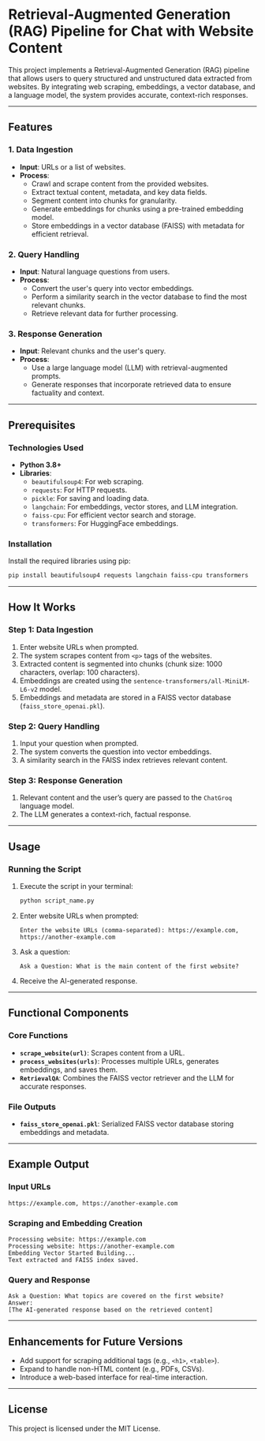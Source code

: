 # Retrieval-Augmented Generation (RAG) Pipeline for Chat with Website Content

This project implements a Retrieval-Augmented Generation (RAG) pipeline that allows users to query structured and unstructured data extracted from websites. By integrating web scraping, embeddings, a vector database, and a language model, the system provides accurate, context-rich responses.

---

## Features

### 1. **Data Ingestion**
- **Input**: URLs or a list of websites.
- **Process**:
  - Crawl and scrape content from the provided websites.
  - Extract textual content, metadata, and key data fields.
  - Segment content into chunks for granularity.
  - Generate embeddings for chunks using a pre-trained embedding model.
  - Store embeddings in a vector database (FAISS) with metadata for efficient retrieval.

### 2. **Query Handling**
- **Input**: Natural language questions from users.
- **Process**:
  - Convert the user's query into vector embeddings.
  - Perform a similarity search in the vector database to find the most relevant chunks.
  - Retrieve relevant data for further processing.

### 3. **Response Generation**
- **Input**: Relevant chunks and the user's query.
- **Process**:
  - Use a large language model (LLM) with retrieval-augmented prompts.
  - Generate responses that incorporate retrieved data to ensure factuality and context.

---

## Prerequisites

### Technologies Used
- **Python 3.8+**
- **Libraries**:
  - `beautifulsoup4`: For web scraping.
  - `requests`: For HTTP requests.
  - `pickle`: For saving and loading data.
  - `langchain`: For embeddings, vector stores, and LLM integration.
  - `faiss-cpu`: For efficient vector search and storage.
  - `transformers`: For HuggingFace embeddings.

### Installation
Install the required libraries using pip:
```bash
pip install beautifulsoup4 requests langchain faiss-cpu transformers
```

---

## How It Works

### Step 1: Data Ingestion
1. Enter website URLs when prompted.
2. The system scrapes content from `<p>` tags of the websites.
3. Extracted content is segmented into chunks (chunk size: 1000 characters, overlap: 100 characters).
4. Embeddings are created using the `sentence-transformers/all-MiniLM-L6-v2` model.
5. Embeddings and metadata are stored in a FAISS vector database (`faiss_store_openai.pkl`).

### Step 2: Query Handling
1. Input your question when prompted.
2. The system converts the question into vector embeddings.
3. A similarity search in the FAISS index retrieves relevant content.

### Step 3: Response Generation
1. Relevant content and the user’s query are passed to the `ChatGroq` language model.
2. The LLM generates a context-rich, factual response.

---

## Usage

### Running the Script
1. Execute the script in your terminal:
   ```bash
   python script_name.py
   ```
2. Enter website URLs when prompted:
   ```
   Enter the website URLs (comma-separated): https://example.com, https://another-example.com
   ```
3. Ask a question:
   ```
   Ask a Question: What is the main content of the first website?
   ```
4. Receive the AI-generated response.

---

## Functional Components

### Core Functions
- **`scrape_website(url)`**: Scrapes content from a URL.
- **`process_websites(urls)`**: Processes multiple URLs, generates embeddings, and saves them.
- **`RetrievalQA`**: Combines the FAISS vector retriever and the LLM for accurate responses.

### File Outputs
- **`faiss_store_openai.pkl`**: Serialized FAISS vector database storing embeddings and metadata.

---

## Example Output

### Input URLs
```
https://example.com, https://another-example.com
```

### Scraping and Embedding Creation
```
Processing website: https://example.com
Processing website: https://another-example.com
Embedding Vector Started Building...
Text extracted and FAISS index saved.
```

### Query and Response
```
Ask a Question: What topics are covered on the first website?
Answer:
[The AI-generated response based on the retrieved content]
```

---

## Enhancements for Future Versions

- Add support for scraping additional tags (e.g., `<h1>`, `<table>`).
- Expand to handle non-HTML content (e.g., PDFs, CSVs).
- Introduce a web-based interface for real-time interaction.

---

## License
This project is licensed under the MIT License.


